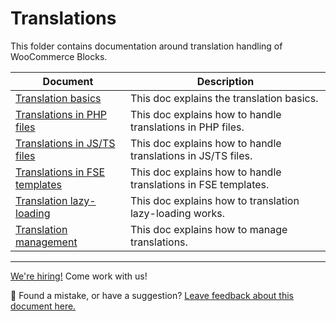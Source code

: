 # Translations

This folder contains documentation around translation handling of WooCommerce Blocks.

| Document                                                          | Description                                                    |
| ----------------------------------------------------------------- | -------------------------------------------------------------- |
| [Translation basics](translation-basics.md)                       | This doc explains the translation basics.                      |
| [Translations in PHP files](translations-in-PHP-files.md)         | This doc explains how to handle translations in PHP files.     |
| [Translations in JS/TS files](translations-in-JS-TS-files.md)     | This doc explains how to handle translations in JS/TS files.   |
| [Translations in FSE templates](translations-in-FSE-templates.md) | This doc explains how to handle translations in FSE templates. |
| [Translation lazy-loading](translations-lazy-loading.md)          | This doc explains how to translation lazy-loading works.       |
| [Translation management](translation-management.md)               | This doc explains how to manage translations.                  |

<!-- FEEDBACK -->

---

[We're hiring!](https://woocommerce.com/careers/) Come work with us!

🐞 Found a mistake, or have a suggestion? [Leave feedback about this document here.](https://github.com/woocommerce/woocommerce-blocks/issues/new?assignees=&labels=type%3A+documentation&template=--doc-feedback.md&title=Feedback%20on%20./docs/testing/README.md)

<!-- /FEEDBACK -->
